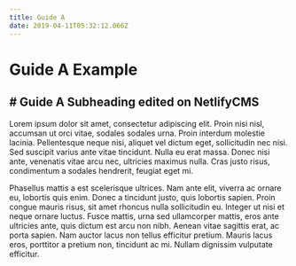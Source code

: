 ```yaml
---
title: Guide A
date: 2019-04-11T05:32:12.066Z
---
```

# Guide A Example

## \# Guide A Subheading edited on NetlifyCMS

Lorem ipsum dolor sit amet, consectetur adipiscing elit. Proin nisi nisl, accumsan ut orci vitae, sodales sodales urna. Proin interdum molestie lacinia. Pellentesque neque nisi, aliquet vel dictum eget, sollicitudin nec nisi. Sed suscipit varius ante vitae tincidunt. Nulla eu erat massa. Donec nisi ante, venenatis vitae arcu nec, ultricies maximus nulla. Cras justo risus, condimentum a sodales hendrerit, feugiat eget mi.

Phasellus mattis a est scelerisque ultrices. Nam ante elit, viverra ac ornare eu, lobortis quis enim. Donec a tincidunt justo, quis lobortis sapien. Proin congue mauris risus, sit amet rhoncus nulla sollicitudin eu. Integer ut nisi et neque ornare luctus. Fusce mattis, urna sed ullamcorper mattis, eros ante ultricies ante, quis dictum est arcu non nibh. Aenean vitae sagittis erat, ac porta sapien. Nam auctor lacus non tellus efficitur pretium. Mauris lacus eros, porttitor a pretium non, tincidunt ac mi. Nullam dignissim vulputate efficitur.
